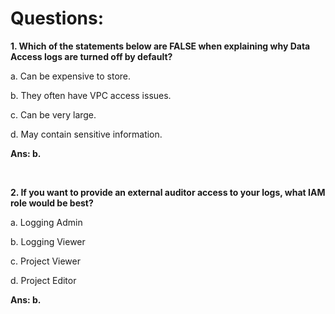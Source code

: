 # Questions:

**1. Which of the statements below are FALSE when explaining why Data Access logs are turned off by default?**

a. Can be expensive to store.

b. They often have VPC access issues.

c. Can be very large.

d. May contain sensitive information.

**Ans: b.**

<br/>

**2. If you want to provide an external auditor access to your logs, what IAM role would be best?**

a. Logging Admin

b. Logging Viewer

c. Project Viewer

d. Project Editor

**Ans: b.**

<br/>
